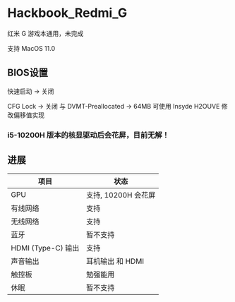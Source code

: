 # Hackbook_Redmi_G

红米 G 游戏本通用，未完成

支持 MacOS 11.0

## BIOS设置

快速启动 -> 关闭

CFG Lock -> 关闭 与 DVMT-Preallocated -> 64MB 可使用 Insyde H2OUVE 修改偏移值实现

### i5-10200H 版本的核显驱动后会花屏，目前无解！

## 进展

| 项目 | 状态 |
| ---- | ---- |
| GPU | 支持, 10200H 会花屏 |
| 有线网络 | 支持 |
| 无线网络 | 支持 |
| 蓝牙 | 暂不支持 |
| HDMI (Type-C) 输出 | 支持 |
| 声音输出 | 耳机输出 和 HDMI |
| 触控板 | 勉强能用 |
| 休眠 | 暂不支持 |

